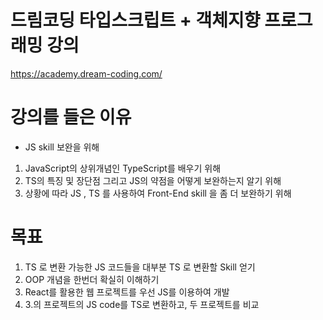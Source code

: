 # 드림코딩 타입스크립트 + 객체지향 프로그래밍 강의
https://academy.dream-coding.com/

# 강의를 들은 이유
- JS skill 보완을 위해
1. JavaScript의 상위개념인 TypeScript를 배우기 위해
2. TS의 특징 및 장단점 그리고 JS의 약점을 어떻게 보완하는지 알기 위해
3. 상황에 따라 JS , TS 를 사용하여 Front-End skill 을 좀 더 보완하기 위해

# 목표
1. TS 로 변환 가능한 JS 코드들을 대부분 TS 로 변환할 Skill 얻기
2. OOP 개념을 한번더 확실히 이해하기
3. React를 활용한 웹 프로젝트를 우선 JS를 이용하여 개발
4. 3.의 프로젝트의 JS code를 TS로 변환하고, 두 프로젝트를 비교